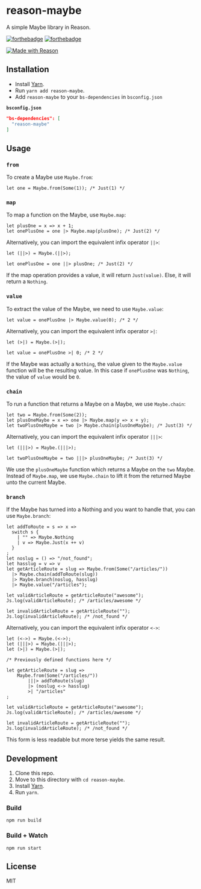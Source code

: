 # reason-maybe
A simple Maybe library in Reason.

[![forthebadge](https://forthebadge.com/images/badges/gluten-free.svg)](https://forthebadge.com)
[![forthebadge](https://forthebadge.com/images/badges/built-with-love.svg)](https://forthebadge.com)

[![Made with Reason](https://img.shields.io/badge/Made%20with-Reason-red.svg?longCache=true&style=for-the-badge)](https://reasonml.github.io/)

## Installation
- Install [Yarn](https://yarnpkg.com).
- Run `yarn add reason-maybe`.
- Add `reason-maybe` to your `bs-dependencies` in `bsconfig.json`

**`bsconfig.json`**
```json
"bs-dependencies": [
  "reason-maybe"
]
```

## Usage

### `from`
To create a Maybe use `Maybe.from`:
```reason
let one = Maybe.from(Some(1)); /* Just(1) */
```

### `map`
To map a function on the Maybe, use `Maybe.map`:
```reason
let plusOne = x => x + 1;
let onePlusOne = one |> Maybe.map(plusOne); /* Just(2) */
```

Alternatively, you can import the equivalent infix operator `||>`:
```reason
let (||>) = Maybe.(||>);

let onePlusOne = one ||> plusOne; /* Just(2) */
```

If the map operation provides a value, it will return `Just(value)`. Else, it will return a `Nothing`.

### `value`
To extract the value of the Maybe, we need to use `Maybe.value`:
```reason
let value = onePlusOne |> Maybe.value(0); /* 2 */
```

Alternatively, you can import the equivalent infix operator `>|`:
```reason
let (>|) = Maybe.(>|);

let value = onePlusOne >| 0; /* 2 */
```

If the Maybe was actually a `Nothing`, the value given to the `Maybe.value` function will be the resulting value.
In this case if `onePlusOne` was `Nothing`, the value of `value` would be `0`.

### `chain`
To run a function that returns a Maybe on a Maybe, we use `Maybe.chain`:
```reason
let two = Maybe.from(Some(2));
let plusOneMaybe = x => one |> Maybe.map(y => x + y);
let twoPlusOneMaybe = two |> Maybe.chain(plusOneMaybe); /* Just(3) */
```

Alternatively, you can import the equivalent infix operator `|||>`:
```reason
let (|||>) = Maybe.(|||>);

let twoPlusOneMaybe = two |||> plusOneMaybe; /* Just(3) */
```

We use the `plusOneMaybe` function which returns a Maybe on the `two` Maybe.
Instead of `Maybe.map`, we use `Maybe.chain` to lift it from the returned Maybe unto the current Maybe.

### `branch`
If the Maybe has turned into a Nothing and you want to handle that, you can use `Maybe.branch`:
```reason
let addToRoute = s => x =>
  switch s {
    | "" => Maybe.Nothing
    | v => Maybe.Just(x ++ v)
  }
;
let noslug = () => "/not_found";
let hasslug = v => v
let getArticleRoute = slug => Maybe.from(Some("/articles/"))
  |> Maybe.chain(addToRoute(slug))
  |> Maybe.branch(noslug, hasslug)
  |> Maybe.value("/articles");

let validArticleRoute = getArticleRoute("awesome");
Js.log(validArticleRoute); /* /articles/awesome */

let invalidArticleRoute = getArticleRoute("");
Js.log(invalidArticleRoute); /* /not_found */
```

Alternatively, you can import the equivalent infix operator `<->`:
```reason
let (<->) = Maybe.(<->);
let (|||>) = Maybe.(|||>);
let (>|) = Maybe.(>|);

/* Previously defined functions here */

let getArticleRoute = slug =>
    Maybe.from(Some("/articles/"))
        |||> addToRoute(slug)
        |> (noslug <-> hasslug)
        >| "/articles"
;

let validArticleRoute = getArticleRoute("awesome");
Js.log(validArticleRoute); /* /articles/awesome */

let invalidArticleRoute = getArticleRoute("");
Js.log(invalidArticleRoute); /* /not_found */
```

This form is less readable but more terse yields the same result.

## Development

1. Clone this repo.
2. Move to this directory with `cd reason-maybe`.
3. Install [Yarn](https://yarnpkg.com).
4. Run `yarn`.

### Build
```
npm run build
```

### Build + Watch

```
npm run start
```

## License
MIT